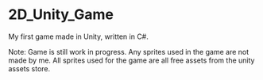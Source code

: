 # 2D_Unity_Game
My first game made in Unity, written in C#.

Note: Game is still work in progress.
      Any sprites used in the game are not made by me.
      All sprites used for the game are all free assets from the unity assets store.
